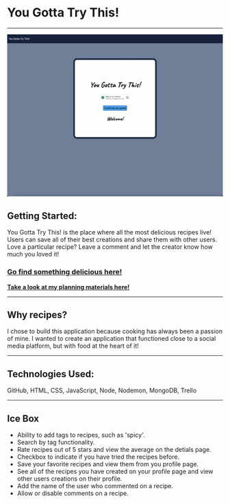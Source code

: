# You Gotta Try This!
---
![Alt text](images/screenshot.png)


## Getting Started: 
You Gotta Try This! is the place where all the most delicious recipes live! Users can save all of their best creations and share them with other users. Love a particular recipe? Leave a comment and let the creator know how much you loved it! 

### [**Go find something delicious here!**](https://you-gotta-try-this.fly.dev)


[**Take a look at my planning materials here!**](https://you-gotta-try-this.fly.dev)


---

## Why recipes?

I chose to build this application because cooking has always been a passion of mine. I wanted to create an application that functioned close to a social media platform, but with food at the heart of it!

---

## Technologies Used: 

GitHub, HTML, CSS, JavaScript, Node, Nodemon, MongoDB, Trello

---

## Ice Box

- Ability to add tags to recipes, such as 'spicy'.
- Search by tag functionality.
- Rate recipes out of 5 stars and view the average on the detials page.
- Checkbox to indicate if you have tried the recipes before. 
- Save your favorite recipes and view them from you profile page. 
- See all of the recipes you have created on your profile page and view other users creations on their profile. 
- Add the name of the user who commented on a recipe. 
- Allow or disable comments on a recipe. 
